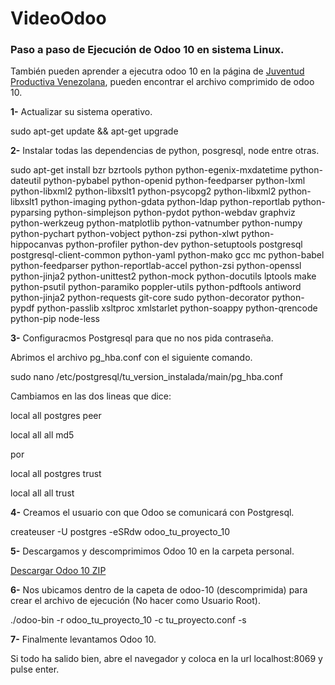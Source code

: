 # VideoOdoo

### Paso a paso de Ejecución de Odoo 10 en sistema Linux.

También pueden aprender a ejecutra odoo 10 en la página de [Juventud Productiva Venezolana](https://juventudproductivabicentenaria.blogspot.com/2017/07/ejecutar-odoo-10-en-linux.html#comment-form), pueden encontrar el archivo comprimido de odoo 10.

**1-** Actualizar su sistema operativo.

sudo apt-get update && apt-get upgrade


**2-** Instalar todas las dependencias de python, posgresql, node entre otras.

sudo apt-get install bzr bzrtools python python-egenix-mxdatetime python-dateutil python-pybabel python-openid python-feedparser python-lxml python-libxml2 python-libxslt1 python-psycopg2 python-libxml2 python-libxslt1 python-imaging python-gdata python-ldap python-reportlab python-pyparsing python-simplejson python-pydot python-webdav graphviz python-werkzeug python-matplotlib python-vatnumber python-numpy python-pychart python-vobject python-zsi python-xlwt python-hippocanvas python-profiler python-dev python-setuptools postgresql postgresql-client-common python-yaml python-mako gcc mc python-babel python-feedparser python-reportlab-accel python-zsi python-openssl python-jinja2 python-unittest2 python-mock python-docutils lptools make python-psutil python-paramiko poppler-utils python-pdftools antiword python-jinja2 python-requests git-core sudo python-decorator python-pypdf python-passlib xsltproc xmlstarlet python-soappy python-qrencode python-pip node-less

**3-** Configuracmos Postgresql para que no nos pida contraseña.

Abrimos el archivo pg_hba.conf con el siguiente comando.


sudo nano /etc/postgresql/tu_version_instalada/main/pg_hba.conf

Cambiamos en las dos lineas que dice:

  local   all     postgres      peer

 local  all      all         md5

 por

  local   all     postgres      trust

 local  all      all           trust


**4-** Creamos el usuario con que Odoo se comunicará con Postgresql.

createuser -U postgres -eSRdw odoo_tu_proyecto_10


**5-** Descargamos y descomprimimos Odoo 10 en la carpeta personal.

[Descargar Odoo 10 ZIP](https://juventudproductivabicentenaria.blogspot.com/2017/07/ejecutar-odoo-10-en-linux.html#comment-form)

**6-** Nos ubicamos dentro de la capeta de odoo-10 (descomprimida)  para crear el archivo de ejecución (No hacer como Usuario Root).


./odoo-bin -r odoo_tu_proyecto_10 -c tu_proyecto.conf -s


**7-** Finalmente levantamos Odoo 10.

Si todo ha salido bien, abre el navegador y coloca en la url localhost:8069 y pulse enter.
